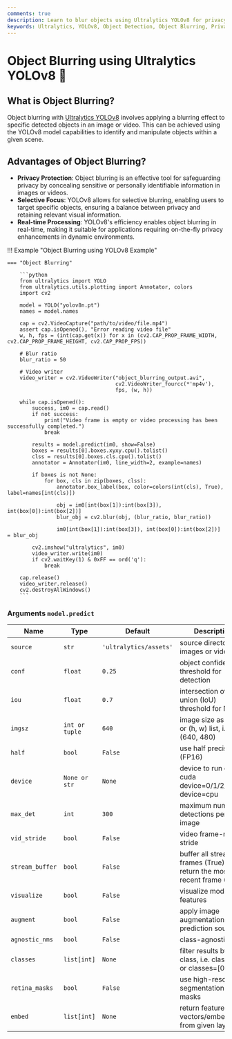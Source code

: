 ```yaml
---
comments: true
description: Learn to blur objects using Ultralytics YOLOv8 for privacy in images and videos.
keywords: Ultralytics, YOLOv8, Object Detection, Object Blurring, Privacy Protection, Image Processing, Video Analysis, AI, Machine Learning
---
```


# Object Blurring using Ultralytics YOLOv8 🚀

## What is Object Blurring?

Object blurring with [Ultralytics YOLOv8](https://github.com/ultralytics/ultralytics/) involves applying a blurring effect to specific detected objects in an image or video. This can be achieved using the YOLOv8 model capabilities to identify and manipulate objects within a given scene.

## Advantages of Object Blurring?

- **Privacy Protection**: Object blurring is an effective tool for safeguarding privacy by concealing sensitive or personally identifiable information in images or videos.
- **Selective Focus**: YOLOv8 allows for selective blurring, enabling users to target specific objects, ensuring a balance between privacy and retaining relevant visual information.
- **Real-time Processing**: YOLOv8's efficiency enables object blurring in real-time, making it suitable for applications requiring on-the-fly privacy enhancements in dynamic environments.

!!! Example "Object Blurring using YOLOv8 Example"

    === "Object Blurring"

        ```python
        from ultralytics import YOLO
        from ultralytics.utils.plotting import Annotator, colors
        import cv2

        model = YOLO("yolov8n.pt")
        names = model.names

        cap = cv2.VideoCapture("path/to/video/file.mp4")
        assert cap.isOpened(), "Error reading video file"
        w, h, fps = (int(cap.get(x)) for x in (cv2.CAP_PROP_FRAME_WIDTH, cv2.CAP_PROP_FRAME_HEIGHT, cv2.CAP_PROP_FPS))

        # Blur ratio
        blur_ratio = 50

        # Video writer
        video_writer = cv2.VideoWriter("object_blurring_output.avi",
                                       cv2.VideoWriter_fourcc(*'mp4v'),
                                       fps, (w, h))

        while cap.isOpened():
            success, im0 = cap.read()
            if not success:
                print("Video frame is empty or video processing has been successfully completed.")
                break

            results = model.predict(im0, show=False)
            boxes = results[0].boxes.xyxy.cpu().tolist()
            clss = results[0].boxes.cls.cpu().tolist()
            annotator = Annotator(im0, line_width=2, example=names)

            if boxes is not None:
                for box, cls in zip(boxes, clss):
                    annotator.box_label(box, color=colors(int(cls), True), label=names[int(cls)])

                    obj = im0[int(box[1]):int(box[3]), int(box[0]):int(box[2])]
                    blur_obj = cv2.blur(obj, (blur_ratio, blur_ratio))

                    im0[int(box[1]):int(box[3]), int(box[0]):int(box[2])] = blur_obj

            cv2.imshow("ultralytics", im0)
            video_writer.write(im0)
            if cv2.waitKey(1) & 0xFF == ord('q'):
                break

        cap.release()
        video_writer.release()
        cv2.destroyAllWindows()
        ```

### Arguments `model.predict`

| Name            | Type           | Default                | Description                                                                |
|-----------------|----------------|------------------------|----------------------------------------------------------------------------|
| `source`        | `str`          | `'ultralytics/assets'` | source directory for images or videos                                      |
| `conf`          | `float`        | `0.25`                 | object confidence threshold for detection                                  |
| `iou`           | `float`        | `0.7`                  | intersection over union (IoU) threshold for NMS                            |
| `imgsz`         | `int or tuple` | `640`                  | image size as scalar or (h, w) list, i.e. (640, 480)                       |
| `half`          | `bool`         | `False`                | use half precision (FP16)                                                  |
| `device`        | `None or str`  | `None`                 | device to run on, i.e. cuda device=0/1/2/3 or device=cpu                   |
| `max_det`       | `int`          | `300`                  | maximum number of detections per image                                     |
| `vid_stride`    | `bool`         | `False`                | video frame-rate stride                                                    |
| `stream_buffer` | `bool`         | `False`                | buffer all streaming frames (True) or return the most recent frame (False) |
| `visualize`     | `bool`         | `False`                | visualize model features                                                   |
| `augment`       | `bool`         | `False`                | apply image augmentation to prediction sources                             |
| `agnostic_nms`  | `bool`         | `False`                | class-agnostic NMS                                                         |
| `classes`       | `list[int]`    | `None`                 | filter results by class, i.e. classes=0, or classes=[0,2,3]                |
| `retina_masks`  | `bool`         | `False`                | use high-resolution segmentation masks                                     |
| `embed`         | `list[int]`    | `None`                 | return feature vectors/embeddings from given layers                        |
